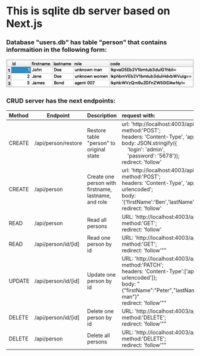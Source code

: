 # This is sqlite db server based on Next.js


### Database "users.db" has table "person" that contains informaition in the following form:

![](public/user-db.png)


### CRUD server has the next endpoints:

| Method  |  Endpoint   |    Description | request with:                                                                                                                                                                                                                                       |
|:--------|-----|-----|:----------------------------------------------------------------------------------------------------------------------------------------------------------------------------------------------------------------------------------------------------|
| CREATE  | /api/person/restore   | Restore table "person" to original state | url: 'http://localhost:4003/api/person/restore' ;<br/>method:'POST';<br/>headers: 'Content-Type', 'application/json';<br/>body: JSON.stringify({<br/>&nbsp; &nbsp; 'login': 'admin',<br/>&nbsp; &nbsp; 'password': '5678'});<br/>redirect: 'follow' |
| CREATE  | /api/person    | Create one person with<br/> firstname, lastname, and role | url: 'http://localhost:4003/api/person' ;<br/>method:'POST';<br/>headers: 'Content-Type', 'application/x-www-form-urlencoded';<br/>body: '{'firstName':'Ben','lastName':'Rogers','role':'captain'}'<br/>redirect: 'follow'                          |
| READ    | /api/person    | Read all persons    | URL: 'http://localhost:4003/api/person' ;<br/>method:'GET';<br/>redirect: 'follow'                                                                                                                                                                  |
| READ    | /api/person/id/[id]   | Read one person by id | URL: 'http://localhost:4003/api/person/id/1' ;<br/>method:'GET';<br/>redirect: 'follow'""                                                                                                                                                           |
| UPDATE  | /api/person/id/[id]   | Update one person by id | URL: 'http://localhost:4003/api/person/id/1' ;<br/>method:'PATCH';<br/>headers: 'Content-Type':['application/x-www-form-urlencoded']};<br/>body: "{"firstName":"Peter","lastName":"Parker","role":"spider-man"}"<br/>redirect: 'follow'""           |
| DELETE  | /api/person/id/[id]   | Delete one person by id | URL: 'http://localhost:4003/api/person/id/1' ;<br/>method:'DELETE';<br/>redirect: 'follow'""                                                                                                                                                        |
| DELETE  | /api/person    | Delete all persons    | URL: 'http://localhost:4003/api/person' ;<br/>method:'DELETE';<br/>redirect: 'follow'""                                                                                                                                                             |

